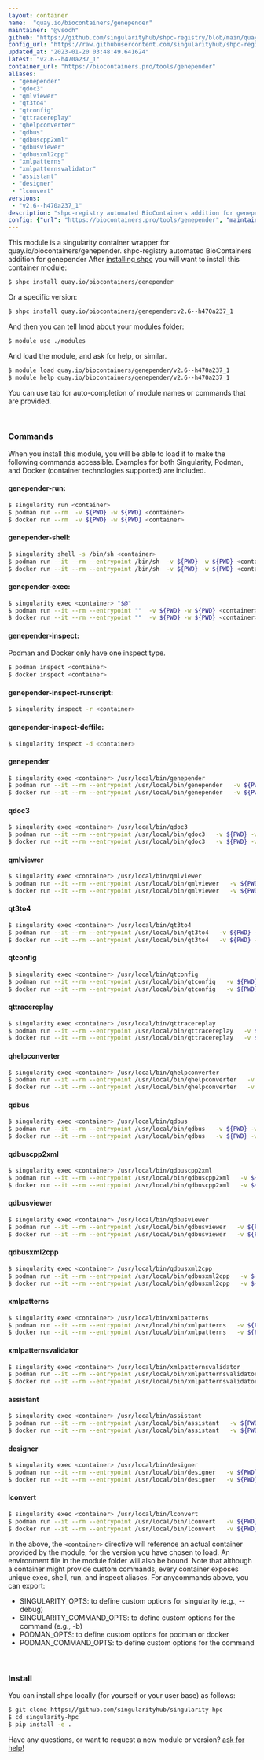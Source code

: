 ```yaml
---
layout: container
name:  "quay.io/biocontainers/genepender"
maintainer: "@vsoch"
github: "https://github.com/singularityhub/shpc-registry/blob/main/quay.io/biocontainers/genepender/container.yaml"
config_url: "https://raw.githubusercontent.com/singularityhub/shpc-registry/main/quay.io/biocontainers/genepender/container.yaml"
updated_at: "2023-01-20 03:48:49.641624"
latest: "v2.6--h470a237_1"
container_url: "https://biocontainers.pro/tools/genepender"
aliases:
 - "genepender"
 - "qdoc3"
 - "qmlviewer"
 - "qt3to4"
 - "qtconfig"
 - "qttracereplay"
 - "qhelpconverter"
 - "qdbus"
 - "qdbuscpp2xml"
 - "qdbusviewer"
 - "qdbusxml2cpp"
 - "xmlpatterns"
 - "xmlpatternsvalidator"
 - "assistant"
 - "designer"
 - "lconvert"
versions:
 - "v2.6--h470a237_1"
description: "shpc-registry automated BioContainers addition for genepender"
config: {"url": "https://biocontainers.pro/tools/genepender", "maintainer": "@vsoch", "description": "shpc-registry automated BioContainers addition for genepender", "latest": {"v2.6--h470a237_1": "sha256:5796152d7ed6e316942b444943fd52c25198c202fff403b648bae20c9c91844e"}, "tags": {"v2.6--h470a237_1": "sha256:5796152d7ed6e316942b444943fd52c25198c202fff403b648bae20c9c91844e"}, "docker": "quay.io/biocontainers/genepender", "aliases": {"genepender": "/usr/local/bin/genepender", "qdoc3": "/usr/local/bin/qdoc3", "qmlviewer": "/usr/local/bin/qmlviewer", "qt3to4": "/usr/local/bin/qt3to4", "qtconfig": "/usr/local/bin/qtconfig", "qttracereplay": "/usr/local/bin/qttracereplay", "qhelpconverter": "/usr/local/bin/qhelpconverter", "qdbus": "/usr/local/bin/qdbus", "qdbuscpp2xml": "/usr/local/bin/qdbuscpp2xml", "qdbusviewer": "/usr/local/bin/qdbusviewer", "qdbusxml2cpp": "/usr/local/bin/qdbusxml2cpp", "xmlpatterns": "/usr/local/bin/xmlpatterns", "xmlpatternsvalidator": "/usr/local/bin/xmlpatternsvalidator", "assistant": "/usr/local/bin/assistant", "designer": "/usr/local/bin/designer", "lconvert": "/usr/local/bin/lconvert"}}
---
```


This module is a singularity container wrapper for quay.io/biocontainers/genepender.
shpc-registry automated BioContainers addition for genepender
After [installing shpc](#install) you will want to install this container module:


```bash
$ shpc install quay.io/biocontainers/genepender
```

Or a specific version:

```bash
$ shpc install quay.io/biocontainers/genepender:v2.6--h470a237_1
```

And then you can tell lmod about your modules folder:

```bash
$ module use ./modules
```

And load the module, and ask for help, or similar.

```bash
$ module load quay.io/biocontainers/genepender/v2.6--h470a237_1
$ module help quay.io/biocontainers/genepender/v2.6--h470a237_1
```

You can use tab for auto-completion of module names or commands that are provided.

<br>

### Commands

When you install this module, you will be able to load it to make the following commands accessible.
Examples for both Singularity, Podman, and Docker (container technologies supported) are included.

#### genepender-run:

```bash
$ singularity run <container>
$ podman run --rm  -v ${PWD} -w ${PWD} <container>
$ docker run --rm  -v ${PWD} -w ${PWD} <container>
```

#### genepender-shell:

```bash
$ singularity shell -s /bin/sh <container>
$ podman run --it --rm --entrypoint /bin/sh  -v ${PWD} -w ${PWD} <container>
$ docker run --it --rm --entrypoint /bin/sh  -v ${PWD} -w ${PWD} <container>
```

#### genepender-exec:

```bash
$ singularity exec <container> "$@"
$ podman run --it --rm --entrypoint ""  -v ${PWD} -w ${PWD} <container> "$@"
$ docker run --it --rm --entrypoint ""  -v ${PWD} -w ${PWD} <container> "$@"
```

#### genepender-inspect:

Podman and Docker only have one inspect type.

```bash
$ podman inspect <container>
$ docker inspect <container>
```

#### genepender-inspect-runscript:

```bash
$ singularity inspect -r <container>
```

#### genepender-inspect-deffile:

```bash
$ singularity inspect -d <container>
```


#### genepender

```bash
$ singularity exec <container> /usr/local/bin/genepender
$ podman run --it --rm --entrypoint /usr/local/bin/genepender   -v ${PWD} -w ${PWD} <container> -c " $@"
$ docker run --it --rm --entrypoint /usr/local/bin/genepender   -v ${PWD} -w ${PWD} <container> -c " $@"
```


#### qdoc3

```bash
$ singularity exec <container> /usr/local/bin/qdoc3
$ podman run --it --rm --entrypoint /usr/local/bin/qdoc3   -v ${PWD} -w ${PWD} <container> -c " $@"
$ docker run --it --rm --entrypoint /usr/local/bin/qdoc3   -v ${PWD} -w ${PWD} <container> -c " $@"
```


#### qmlviewer

```bash
$ singularity exec <container> /usr/local/bin/qmlviewer
$ podman run --it --rm --entrypoint /usr/local/bin/qmlviewer   -v ${PWD} -w ${PWD} <container> -c " $@"
$ docker run --it --rm --entrypoint /usr/local/bin/qmlviewer   -v ${PWD} -w ${PWD} <container> -c " $@"
```


#### qt3to4

```bash
$ singularity exec <container> /usr/local/bin/qt3to4
$ podman run --it --rm --entrypoint /usr/local/bin/qt3to4   -v ${PWD} -w ${PWD} <container> -c " $@"
$ docker run --it --rm --entrypoint /usr/local/bin/qt3to4   -v ${PWD} -w ${PWD} <container> -c " $@"
```


#### qtconfig

```bash
$ singularity exec <container> /usr/local/bin/qtconfig
$ podman run --it --rm --entrypoint /usr/local/bin/qtconfig   -v ${PWD} -w ${PWD} <container> -c " $@"
$ docker run --it --rm --entrypoint /usr/local/bin/qtconfig   -v ${PWD} -w ${PWD} <container> -c " $@"
```


#### qttracereplay

```bash
$ singularity exec <container> /usr/local/bin/qttracereplay
$ podman run --it --rm --entrypoint /usr/local/bin/qttracereplay   -v ${PWD} -w ${PWD} <container> -c " $@"
$ docker run --it --rm --entrypoint /usr/local/bin/qttracereplay   -v ${PWD} -w ${PWD} <container> -c " $@"
```


#### qhelpconverter

```bash
$ singularity exec <container> /usr/local/bin/qhelpconverter
$ podman run --it --rm --entrypoint /usr/local/bin/qhelpconverter   -v ${PWD} -w ${PWD} <container> -c " $@"
$ docker run --it --rm --entrypoint /usr/local/bin/qhelpconverter   -v ${PWD} -w ${PWD} <container> -c " $@"
```


#### qdbus

```bash
$ singularity exec <container> /usr/local/bin/qdbus
$ podman run --it --rm --entrypoint /usr/local/bin/qdbus   -v ${PWD} -w ${PWD} <container> -c " $@"
$ docker run --it --rm --entrypoint /usr/local/bin/qdbus   -v ${PWD} -w ${PWD} <container> -c " $@"
```


#### qdbuscpp2xml

```bash
$ singularity exec <container> /usr/local/bin/qdbuscpp2xml
$ podman run --it --rm --entrypoint /usr/local/bin/qdbuscpp2xml   -v ${PWD} -w ${PWD} <container> -c " $@"
$ docker run --it --rm --entrypoint /usr/local/bin/qdbuscpp2xml   -v ${PWD} -w ${PWD} <container> -c " $@"
```


#### qdbusviewer

```bash
$ singularity exec <container> /usr/local/bin/qdbusviewer
$ podman run --it --rm --entrypoint /usr/local/bin/qdbusviewer   -v ${PWD} -w ${PWD} <container> -c " $@"
$ docker run --it --rm --entrypoint /usr/local/bin/qdbusviewer   -v ${PWD} -w ${PWD} <container> -c " $@"
```


#### qdbusxml2cpp

```bash
$ singularity exec <container> /usr/local/bin/qdbusxml2cpp
$ podman run --it --rm --entrypoint /usr/local/bin/qdbusxml2cpp   -v ${PWD} -w ${PWD} <container> -c " $@"
$ docker run --it --rm --entrypoint /usr/local/bin/qdbusxml2cpp   -v ${PWD} -w ${PWD} <container> -c " $@"
```


#### xmlpatterns

```bash
$ singularity exec <container> /usr/local/bin/xmlpatterns
$ podman run --it --rm --entrypoint /usr/local/bin/xmlpatterns   -v ${PWD} -w ${PWD} <container> -c " $@"
$ docker run --it --rm --entrypoint /usr/local/bin/xmlpatterns   -v ${PWD} -w ${PWD} <container> -c " $@"
```


#### xmlpatternsvalidator

```bash
$ singularity exec <container> /usr/local/bin/xmlpatternsvalidator
$ podman run --it --rm --entrypoint /usr/local/bin/xmlpatternsvalidator   -v ${PWD} -w ${PWD} <container> -c " $@"
$ docker run --it --rm --entrypoint /usr/local/bin/xmlpatternsvalidator   -v ${PWD} -w ${PWD} <container> -c " $@"
```


#### assistant

```bash
$ singularity exec <container> /usr/local/bin/assistant
$ podman run --it --rm --entrypoint /usr/local/bin/assistant   -v ${PWD} -w ${PWD} <container> -c " $@"
$ docker run --it --rm --entrypoint /usr/local/bin/assistant   -v ${PWD} -w ${PWD} <container> -c " $@"
```


#### designer

```bash
$ singularity exec <container> /usr/local/bin/designer
$ podman run --it --rm --entrypoint /usr/local/bin/designer   -v ${PWD} -w ${PWD} <container> -c " $@"
$ docker run --it --rm --entrypoint /usr/local/bin/designer   -v ${PWD} -w ${PWD} <container> -c " $@"
```


#### lconvert

```bash
$ singularity exec <container> /usr/local/bin/lconvert
$ podman run --it --rm --entrypoint /usr/local/bin/lconvert   -v ${PWD} -w ${PWD} <container> -c " $@"
$ docker run --it --rm --entrypoint /usr/local/bin/lconvert   -v ${PWD} -w ${PWD} <container> -c " $@"
```



In the above, the `<container>` directive will reference an actual container provided
by the module, for the version you have chosen to load. An environment file in the
module folder will also be bound. Note that although a container
might provide custom commands, every container exposes unique exec, shell, run, and
inspect aliases. For anycommands above, you can export:

 - SINGULARITY_OPTS: to define custom options for singularity (e.g., --debug)
 - SINGULARITY_COMMAND_OPTS: to define custom options for the command (e.g., -b)
 - PODMAN_OPTS: to define custom options for podman or docker
 - PODMAN_COMMAND_OPTS: to define custom options for the command

<br>

### Install

You can install shpc locally (for yourself or your user base) as follows:

```bash
$ git clone https://github.com/singularityhub/singularity-hpc
$ cd singularity-hpc
$ pip install -e .
```

Have any questions, or want to request a new module or version? [ask for help!](https://github.com/singularityhub/singularity-hpc/issues)